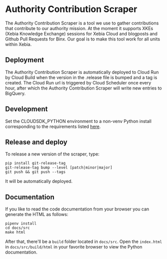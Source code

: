 # Authority Contribution Scraper

The Authority Contribution Scraper is a tool we use to gather contributions that contribute to our
authority mission. At the moment it supports XKEs (Xebia Knowledge Exchange) sessions for Xebia Cloud and
blogposts and Github Pull Requests for Binx. Our goal is to make this tool work for all units
within Xebia.

## Deployment
The Authority Contribution Scraper is automatically deployed to Cloud Run by Cloud Build when the version
in the .release file is bumped and a tag is created. The Cloud Run url is triggered by Cloud Scheduler once
every hour, after which the Authority Contribution Scraper will write new entries to BigQuery.



## Development
Set the CLOUDSDK_PYTHON environment to a non-venv Python install corresponding to the requirements listed
[here](https://cloud.google.com/sdk/docs/install).

## Release and deploy
To release a new version of the scraper, type:

```shell
pip install git-release-tag
git-release-tag bump --level [patch|minor|major]
git push && git push --tags
```

It will be automatically deployed.

## Documentation
If you like to read the code documentation from your browser you can generate the HTML as follows:
```shell
pipenv install
cd docs/src
make html
```
After that, there'll be a `build` folder located in `docs/src`. Open the `index.html` in 
`docs/src/build/html` in your favorite browser to view the Python documentation.